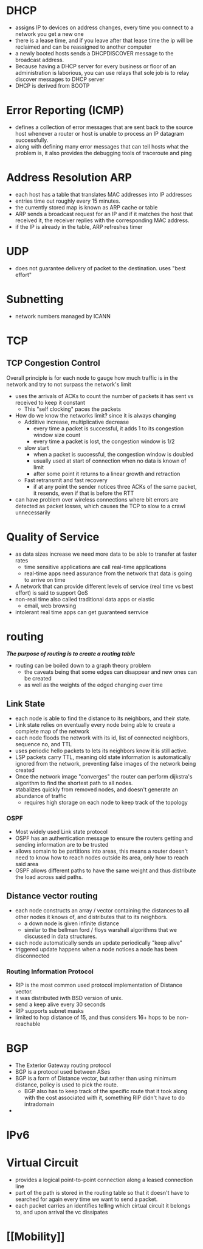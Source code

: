# DHCP
- assigns IP to devices on address changes, every time you connect to a network you get a new one
- there is a lease time, and if you leave after that lease time the ip will be reclaimed and can be reassigned to another computer
- a newly booted hosts sends a DHCPDISCOVER message to the broadcast address.
- Because having a DHCP server for every business or floor of an administration is laborious, you can use relays that sole job is to relay discover messages to DHCP server
- DHCP is derived from BOOTP
# Error Reporting (ICMP)
- defines a collection of error messages that are sent back to the source host whenever a router or host is unable to process an IP datagram successfully.
- along with defining many error messages that can tell hosts what the problem is, it also provides the debugging tools of traceroute and ping
# Address Resolution ARP
- each host has a table that translates MAC addresses into IP addresses
- entries time out roughly every 15 minutes.
- the currently stored map is known as ARP cache or table
- ARP sends a broadcast request for an IP and if it matches the host that received it, the receiver replies with the corresponding MAC address.
- if the IP is already in the table, ARP refreshes timer
# UDP
- does not guarantee delivery of packet to the destination. uses "best effort"
# Subnetting
- network numbers managed by ICANN
# TCP
## TCP Congestion Control
Overall principle is for each node to gauge how much traffic is in the network and try to not surpass the network's limit
- uses the arrivals of ACKs to count the number of packets it has sent vs received to keep it constant
	- This "self clocking" paces the packets
- How do we know the networks limit? since it is always changing
	- Additive increase, multiplicative decrease
		- every time a packet is successful, it adds 1 to its congestion window size count
		- every time a packet is lost, the congestion window is 1/2
	- slow start
		- when a packet is successful, the congestion window is doubled
		- usually used at start of connection when no data is known of limit
		- after some point it returns to a linear growth and retraction
	- Fast retransmit and fast recovery
		- if at any point the sender notices three ACKs of the same packet, it resends, even if that is before the RTT
- can have problem over wireless connections where bit errors are detected as packet losses, which causes the TCP to slow to a crawl unnecessarily
# Quality of Service
- as data sizes increase we need more data to  be able to transfer at faster rates
	- time sensitive applications are call real-time applications
	- real-time apps need assurance from the network that data is going to arrive on time
- A network that can provide different levels of service (real time vs best effort) is said to support QoS
- non-real time also called traditional data apps or elastic
	- email, web browsing
- intolerant real time apps can get guaranteed serrvice
# routing
 ***The purpose of routing is to create a routing table***
- routing can be boiled down to a  graph theory problem
	- the caveats being that some edges can disappear and new ones can be created
	- as well as the weights of the edged changing over time
## Link State 
- each node is able to find the distance to its neighbors, and their state.
- Link state relies on eventually every node being able to create a complete map of the network
- each node floods the network with its id, list of connected neighbors, sequence no, and TTL
- uses periodic hello packets to lets its neighbors know it is still active. 
- LSP packets carry TTL, meaning old state information is automatically ignored from the network, preventing false images of the network being created
- Once the network image "converges" the router can perform dijkstra's algorithm to find the shortest path to all nodes.
- stabalizes quickly from removed nodes, and doesn't generate an abundance of traffic
	- requires high storage on each node to keep track of the topology
### OSPF
- Most widely used Link state protocol
- OSPF has an authentication message to ensure the routers getting and sending information are to be trusted
- allows somain to be partitions into areas, this means a router doesn't need to know how to reach nodes outside its area, only how to reach said area
- OSPF allows different paths to have the same weight and thus distribute the load across said paths.
## Distance vector routing
- each node constructs an array / vector containing the distances to all other nodes it knows of, and distributes that to its neighbors.
	- a down node is given infinite distance
	- similar to the bellman ford / floys warshall algorithms that we discussed in data structures.
- each node automatically sends an update periodically "keep alive"
- triggered update happens when a node notices a node has been disconnected
### Routing Information Protocol
- RIP is the most common used protocol implementation of Distance vector.
- it was distributed iwth BSD version of unix.
- send a keep alive every 30 seconds
- RIP supports subnet masks
- limited to hop distance of 15, and thus considers 16+ hops to be non-reachable
# BGP
- The Exterior Gateway routing protocol
- BGP is a protocol used between ASes
- BGP is a form of Distance vector, but rather than using minimum distance, policy is used to pick the route. 
	- BGP also has to keep track of the specific route that it took along with the cost associated with it, something RIP didn't have to do intradomain
- 
# IPv6
# Virtual Circuit
- provides a logical point-to-point connection along a leased connection line
- part of the path is stored in the routing table so that it doesn't have to searched for again every time we want to send a packet.
- each packet carries an identifies telling which cirtual circuit it belongs to, and upon arrival the vc dissipates
# [[Mobility]]